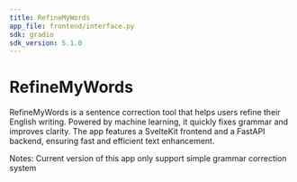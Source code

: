 ```yaml
---
title: RefineMyWords
app_file: frontend/interface.py
sdk: gradio
sdk_version: 5.1.0
---
```


# RefineMyWords

RefineMyWords is a sentence correction tool that helps users refine their English writing. Powered by machine learning, it quickly fixes grammar and improves clarity. The app features a SvelteKit frontend and a FastAPI backend, ensuring fast and efficient text enhancement.

Notes: Current version of this app only support simple grammar correction system
